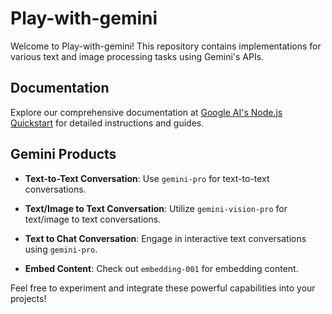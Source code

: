 # Play-with-gemini

Welcome to Play-with-gemini! This repository contains implementations for various text and image processing tasks using Gemini's APIs.

## Documentation

Explore our comprehensive documentation at [Google AI's Node.js Quickstart](https://ai.google.dev/tutorials/node_quickstart) for detailed instructions and guides.

## Gemini Products

- **Text-to-Text Conversation**: Use `gemini-pro` for text-to-text conversations.

- **Text/Image to Text Conversation**: Utilize `gemini-vision-pro` for text/image to text conversations.

- **Text to Chat Conversation**: Engage in interactive text conversations using `gemini-pro`.

- **Embed Content**: Check out `embedding-001` for embedding content.

Feel free to experiment and integrate these powerful capabilities into your projects!

